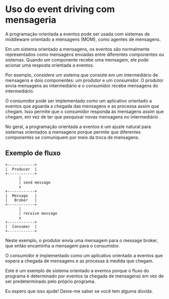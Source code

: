 # Uso do event driving com mensageria

A programação orientada a eventos pode ser usada com sistemas de middleware orientado a mensagens (MOM), como agentes de mensagens.

Em um sistema orientado a mensagens, os eventos são normalmente representados como mensagens enviadas entre diferentes componentes ou sistemas. Quando um componente recebe uma mensagem, ele pode acionar uma resposta orientada a eventos.

Por exemplo, considere um sistema que consiste em um intermediário de mensagens e dois componentes: um produtor e um consumidor. O produtor envia mensagens ao intermediário e o consumidor recebe mensagens do intermediário.

O consumidor pode ser implementado como um aplicativo orientado a eventos que aguarda a chegada das mensagens e as processa assim que chegam. Isso permite que o consumidor responda às mensagens assim que chegam, em vez de ter que pesquisar novas mensagens no intermediário .

No geral, a programação orientada a eventos é um ajuste natural para sistemas orientados a mensagens porque permite que diferentes componentes se comuniquem por meio da troca de mensagens.


## Exemplo de fluxo
```
+------------+
|  Producer  |
+------------+
      |
      | send message
      v
+------------+
|  Message   |
|   Broker   |
+------------+
      |
      | receive message
      v
+------------+
|  Consumer  |
+------------+
```

Neste exemplo, o produtor envia uma mensagem para o message broker, que então encaminha a mensagem para o consumidor. 

O consumidor é implementado como um aplicativo orientado a eventos que espera a chegada de mensagens e as processa à medida que chegam.

Este é um exemplo de sistema orientado a eventos porque o fluxo do programa é determinado por eventos (a chegada de mensagens) em vez de ser predeterminado pelo próprio programa.

Eu espero que isso ajude! Deixe-me saber se você tem alguma dúvida.